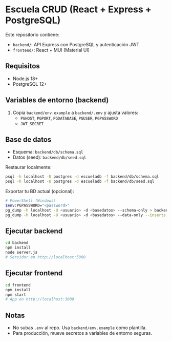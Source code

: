 # Escuela CRUD (React + Express + PostgreSQL)

Este repositorio contiene:
- `backend/`: API Express con PostgreSQL y autenticación JWT
- `frontend/`: React + MUI (Material UI)

## Requisitos
- Node.js 18+
- PostgreSQL 12+

## Variables de entorno (backend)
1) Copia `backend/env.example` a `backend/.env` y ajusta valores:
   - `PGHOST`, `PGPORT`, `PGDATABASE`, `PGUSER`, `PGPASSWORD`
   - `JWT_SECRET`

## Base de datos
- Esquema: `backend/db/schema.sql`
- Datos (seed): `backend/db/seed.sql`

Restaurar localmente:
```bash
psql -h localhost -U postgres -d escueladb -f backend/db/schema.sql
psql -h localhost -U postgres -d escueladb -f backend/db/seed.sql
```

Exportar tu BD actual (opcional):
```bash
# PowerShell (Windows)
$env:PGPASSWORD="<password>"
pg_dump -h localhost -U <usuario> -d <basedatos> --schema-only > backend/db/schema.sql
pg_dump -h localhost -U <usuario> -d <basedatos> --data-only --inserts > backend/db/seed.sql
```

## Ejecutar backend
```bash
cd backend
npm install
node server.js
# Servidor en http://localhost:5000
```

## Ejecutar frontend
```bash
cd frontend
npm install
npm start
# App en http://localhost:3000
```

## Notas
- No subas `.env` al repo. Usa `backend/env.example` como plantilla.
- Para producción, mueve secretos a variables de entorno seguras.




